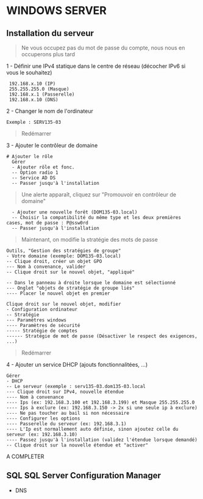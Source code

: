 # WINDOWS SERVER

## Installation du serveur

> Ne vous occupez pas du mot de passe du compte, nous nous en occuperons plus tard

1 - Définir une IPv4 statique dans le centre de réseau (décocher IPv6 si vous le souhaitez)
```
 192.168.x.10 (IP)
 255.255.255.0 (Masque)
 192.168.x.1 (Passerelle)
 192.168.x.10 (DNS)
```
2 - Changer le nom de l'ordinateur
```
Exemple : SERV135-03
```

> Redémarrer

3 - Ajouter le contrôleur de domaine
```
# Ajouter le rôle
  Gérer
  - Ajouter rôle et fonc.
  -- Option radio 1
  -- Service AD DS
  -- Passer jusqu'à l'installation
```
> Une alerte apparaît, cliquez sur "Promouvoir en contrôleur de domaine"
```
  - Ajouter une nouvelle forêt (DOM135-03.local)
  -- Choisir la compatibilité du même type et les deux premières cases, mot de passe : P@ssw0rd
  -- Passer jusqu'à l'installation
```

> Maintenant, on modifie la stratégie des mots de passe
```
Outils, "Gestion des stratégies de groupe"
- Votre domaine (exemple: DOM135-03.local)
-- Clique droit, créer un objet GPO
--- Nom à convenance, valider
-- Clique droit sur le nouvel objet, "appliqué"

-- Dans le panneau à droite lorsque le domaine est sélectionné
--- Onglet "objets de stratégie de groupe liés"
---- Placer le nouvel objet en premier

Clique droit sur le nouvel objet, modifier
- Configuration ordinateur
-- Stratégie
--- Paramètres windows
---- Paramètres de sécurité
----- Stratégie de comptes
------ Stratégie de mot de passe (Désactiver le respect des exigences, ...)
```

> Redémarrer

4 - Ajouter un service DHCP (ajouts fonctionnalitées, ...)
```
Gérer
- DHCP
-- Le serveur (exemple : serv135-03.dom135-03.local
--- Clique droit sur IPv4, nouvelle étendue
---- Nom à convenance
---- Ips (ex: 192.168.3.100 et 192.168.3.199) et Masque 255.255.255.0
---- Ips à exclure (ex: 192.168.3.150 -> 2x si une seule ip à exclure)
---- Ne pas toucher au bail si non nécessaire
---- Configurer les options
---- Passerelle du serveur (ex: 192.168.3.1)
---- L'Ip est normallement auto définie, sinon ajoutez celle du serveur (ex: 192.168.3.10)
---- Passez jusqu'à l'installation (validez l'étendue lorsque demandé)
-- Clique droit sur la nouvelle étendue et "activer"
```


A COMPLETER

SQL
SQL Server Configuration Manager
-

- DNS
